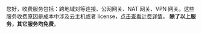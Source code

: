 您好，收费服务包括：跨地域对等连接、公网网关、NAT 网关、VPN 网关。这些服务收费原因是成本中涉及云主机或者 license，[点击查看计费详情](http://tcecqpoc.fsphere.cn/doc/product/215/3079)。
**除了以上服务，其它服务均免费**。